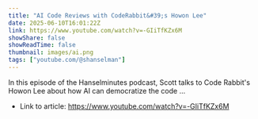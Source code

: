 ```yaml
---
title: "AI Code Reviews with CodeRabbit&#39;s Howon Lee"
date: 2025-06-10T16:01:22Z
link: https://www.youtube.com/watch?v=-GIiTfKZx6M
showShare: false
showReadTime: false
thumbnail: images/ai.png
tags: ["youtube.com/@shanselman"]
---
```

In this episode of the Hanselminutes podcast, Scott talks to Code Rabbit's Howon Lee about how AI can democratize the code ...

- Link to article: https://www.youtube.com/watch?v=-GIiTfKZx6M